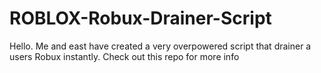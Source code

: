 # ROBLOX-Robux-Drainer-Script
Hello. Me and east have created a very overpowered script that drainer a users Robux instantly. Check out this repo for more info
